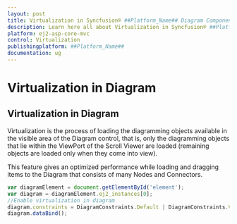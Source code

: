```yaml
---
layout: post
title: Virtualization in Syncfusion® ##Platform_Name## Diagram Component
description: Learn here all about Virtualization in Syncfusion® ##Platform_Name## Diagram component of Syncfusion Essential® JS 2 and more.
platform: ej2-asp-core-mvc
control: Virtualization
publishingplatform: ##Platform_Name##
documentation: ug
---
```



# Virtualization in Diagram

## Virtualization in Diagram

Virtualization is the process of loading the diagramming objects available in the visible area of the Diagram control, that is, only the diagramming objects that lie within the ViewPort of the Scroll Viewer are loaded (remaining objects are loaded only when they come into view).

This feature gives an optimized performance while loading and dragging items to the Diagram that consists of many Nodes and Connectors.

```javascript
var diagramElement = document.getElementById('element');
var diagram = diagramElement.ej2_instances[0];
//Enable virtualization in diagram
diagram.constraints = DiagramConstraints.Default | DiagramConstraints.Virtualization,
diagram.dataBind();
```
